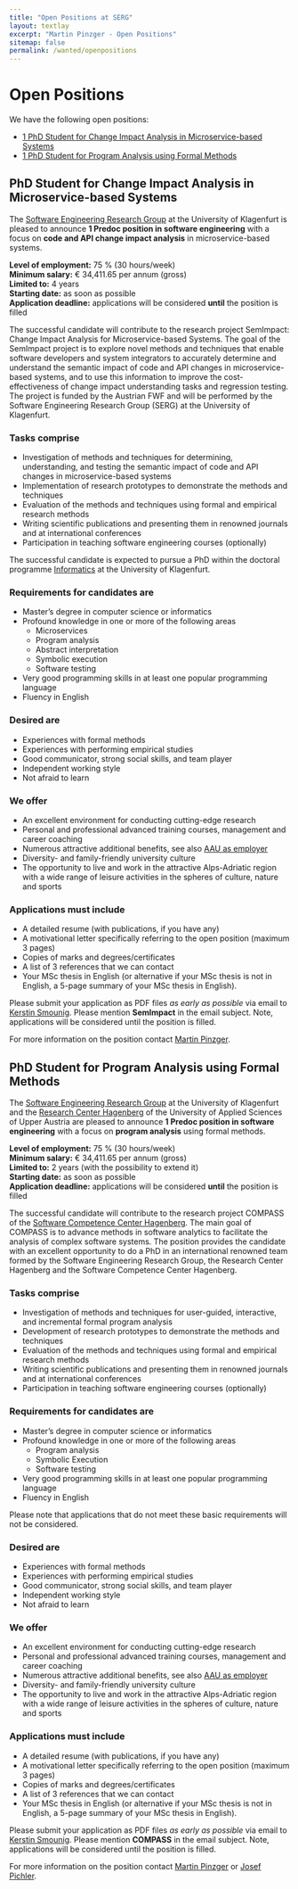 ```yaml
---
title: "Open Positions at SERG"
layout: textlay
excerpt: "Martin Pinzger - Open Positions"
sitemap: false
permalink: /wanted/openpositions
---
```


# Open Positions
We have the following open positions:
* [1 PhD Student for Change Impact Analysis in Microservice-based Systems](#phd-student-for-change-impact-analysis-in-microservice-based-systems)
* [1 PhD Student for Program Analysis using Formal Methods](#phd-student-for-program-analysis-using-formal-methods)


## PhD Student for Change Impact Analysis in Microservice-based Systems ##

The [Software Engineering Research Group](https://www.aau.at/en/isys/serg) at the University of Klagenfurt is pleased to announce **1 Predoc position in software engineering** with a focus on **code and API change impact analysis** in microservice-based systems. 
 
**Level of employment:** 75 % (30 hours/week)<br/>
**Minimum salary:** € 34,411.65 per annum (gross)<br/>
**Limited to:** 4 years<br/>
**Starting date:** as soon as possible<br/>
**Application deadline:** applications will be considered **until** the position  is filled<br/>

The successful candidate will contribute to the research project SemImpact: Change Impact Analysis for Microservice-based Systems. The goal of the SemImpact project is to explore novel methods and techniques that enable software developers and system integrators to accurately determine and understand the semantic impact of code and API changes in microservice-based systems, and to use this information to improve the cost-effectiveness of change impact understanding tasks and regression testing. The project is funded by the Austrian FWF and will be performed by the Software Engineering Research Group (SERG) at the University of Klagenfurt. 

### Tasks comprise
* Investigation of methods and techniques for determining, understanding, and testing the semantic impact of code and API changes in microservice-based systems
* Implementation of research prototypes to demonstrate the methods and techniques 
* Evaluation of the methods and techniques using formal and empirical research methods
* Writing scientific publications and presenting them in renowned journals and at international conferences
* Participation in teaching software engineering courses (optionally)

The successful candidate is expected to pursue a PhD within the doctoral programme [Informatics](https://www.aau.at/en/doctoral-programme/prospective-doctoral-students/thematic-doctoral-programmes/informatics/) at the University of Klagenfurt.

### Requirements for candidates are
* Master’s degree in computer science or informatics
* Profound knowledge in one or more of the following areas
   * Microservices
   * Program analysis
   * Abstract interpretation
   * Symbolic execution
   * Software testing
* Very good programming skills in at least one popular programming language 
* Fluency in English 

### Desired are
* Experiences with formal methods
* Experiences with performing empirical studies
* Good communicator, strong social skills, and team player
* Independent working style
* Not afraid to learn

### We offer
* An excellent environment for conducting cutting-edge research
* Personal and professional advanced training courses, management and career coaching
* Numerous attractive additional benefits, see also [AAU as employer](https://jobs.aau.at/en/the-university-asemployer/)
* Diversity- and family-friendly university culture
* The opportunity to live and work in the attractive Alps-Adriatic region with a wide range of leisure activities in the spheres of culture, nature and sports 

### Applications must include
* A detailed resume (with publications, if you have any)
* A motivational letter specifically referring to the open position (maximum 3 pages)
* Copies of marks and degrees/certificates
* A list of 3 references that we can contact
* Your MSc thesis in English (or alternative if your MSc thesis is not in English, a 5-page summary of your MSc thesis in English).

Please submit your application as PDF files *as early as possible* via email to [Kerstin Smounig](mailto:kerstin.smounig@aau.at). Please mention **SemImpact** in the email subject. Note, applications will be considered until the position is filled.

For more information on the position contact [Martin Pinzger](/). 


## PhD Student for Program Analysis using Formal Methods ##

The [Software Engineering Research Group](https://www.aau.at/en/isys/serg) at the University of Klagenfurt and the [Research Center Hagenberg](https://www.fh-ooe.at/en/hagenberg-campus) of the University of Applied Sciences of Upper Austria are pleased to announce **1 Predoc position in software engineering** with a focus on **program analysis** using formal methods. 

**Level of employment:** 75 % (30 hours/week)<br/>
**Minimum salary:** € 34,411.65 per annum (gross)<br/>
**Limited to:** 2 years (with the possibility to extend it)<br/>
**Starting date:** as soon as possible<br/>
**Application deadline:** applications will be considered **until** the position  is filled<br/>

The successful candidate will contribute to the research project COMPASS of the [Software Competence Center Hagenberg](https://www.scch.at/). The main goal of COMPASS is to advance methods in software analytics to facilitate the analysis of complex software systems. The position provides the candidate with an excellent opportunity to do a PhD in an international renowned team formed by the Software Engineering Research Group, the Research Center Hagenberg and the Software Competence Center Hagenberg.

### Tasks comprise 
* Investigation of methods and techniques for user-guided, interactive, and incremental formal program analysis 
* Development of research prototypes to demonstrate the methods and techniques 
* Evaluation of the methods and techniques using formal and empirical research methods
* Writing scientific publications and presenting them in renowned journals and at international conferences
* Participation in teaching software engineering courses (optionally)

### Requirements for candidates are
* Master’s degree in computer science or informatics
* Profound knowledge in one or more of the following areas
   * Program analysis
   * Symbolic Execution 
   * Software testing
* Very good programming skills in at least one popular programming language 
* Fluency in English 

Please note that applications that do not meet these basic requirements will not be considered.

### Desired are
* Experiences with formal methods
* Experiences with performing empirical studies
* Good communicator, strong social skills, and team player
* Independent working style
* Not afraid to learn

### We offer
* An excellent environment for conducting cutting-edge research
* Personal and professional advanced training courses, management and career coaching
* Numerous attractive additional benefits, see also [AAU as employer](https://jobs.aau.at/en/the-university-asemployer/)
* Diversity- and family-friendly university culture
* The opportunity to live and work in the attractive Alps-Adriatic region with a wide range of leisure activities in the spheres of culture, nature and sports 

### Applications must include
* A detailed resume (with publications, if you have any)
* A motivational letter specifically referring to the open position (maximum 3 pages)
* Copies of marks and degrees/certificates
* A list of 3 references that we can contact
* Your MSc thesis in English (or alternative if your MSc thesis is not in English, a 5-page summary of your MSc thesis in English).

Please submit your application as PDF files *as early as possible* via email to [Kerstin Smounig](mailto:kerstin.smounig@aau.at). Please mention **COMPASS** in the email subject. Note, applications will be considered until the position is filled.

For more information on the position contact [Martin Pinzger](/) or [Josef Pichler](https://pure.fh-ooe.at/de/persons/josef-pichler). 


